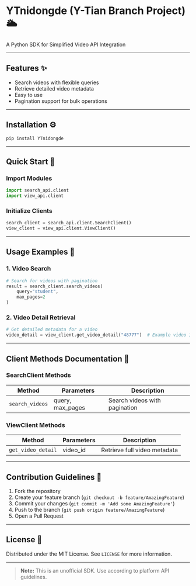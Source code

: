 # YTnidongde (Y-Tian Branch Project) 🌥️

A Python SDK for Simplified Video API Integration

---

## Features ✨
- Search videos with flexible queries
- Retrieve detailed video metadata
- Easy to use
- Pagination support for bulk operations

---

## Installation ⚙️

```shell
pip install YTnidongde
```

---

## Quick Start 🚀

### Import Modules
```python
import search_api.client
import view_api.client
```

### Initialize Clients
```python
search_client = search_api.client.SearchClient()
view_client = view_api.client.ViewClient()
```

---

## Usage Examples 🎯

### 1. Video Search
```python
# Search for videos with pagination
result = search_client.search_videos(
    query="student",
    max_pages=2
)
```

### 2. Video Detail Retrieval
```python
# Get detailed metadata for a video
video_detail = view_client.get_video_detail("48777")  # Example video ID
```

---

## Client Methods Documentation 📖

### SearchClient Methods
| Method          | Parameters         | Description                     |
|------------------|--------------------|---------------------------------|
| `search_videos`  | query, max_pages   | Search videos with pagination   |

### ViewClient Methods
| Method               | Parameters | Description                      |
|----------------------|------------|----------------------------------|
| `get_video_detail`   | video_id   | Retrieve full video metadata     |

---

## Contribution Guidelines 🤝
1. Fork the repository
2. Create your feature branch (`git checkout -b feature/AmazingFeature`)
3. Commit your changes (`git commit -m 'Add some AmazingFeature'`)
4. Push to the branch (`git push origin feature/AmazingFeature`)
5. Open a Pull Request

---

## License 📄
Distributed under the MIT License. See `LICENSE` for more information.

---

> **Note:** This is an unofficial SDK. Use according to platform API guidelines.
